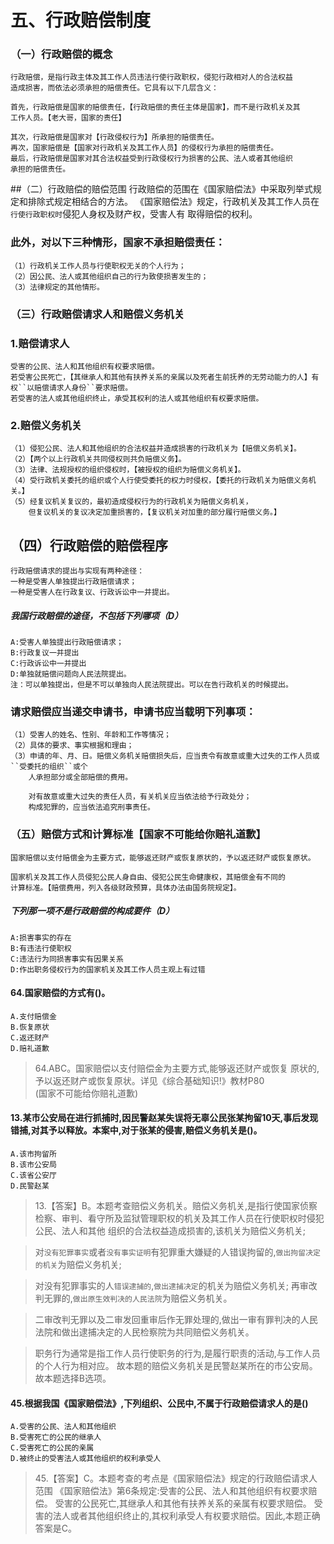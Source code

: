 
# 五、行政赔偿制度
### （一）行政赔偿的概念
    行政赔偿，是指行政主体及其工作人员违法行使行政职权，侵犯行政相对人的合法权益
    造成损害，而依法必须承担的赔偿责任。它具有以下几层含义：
    
    首先，行政赔偿是国家的赔偿责任，【行政赔偿的责任主体是国家】，而不是行政机关及其
    工作人员。【老大哥，国家的责任】
    
    其次，行政赔偿是国家对【行政侵权行为】所承担的赔偿责任。
    再次，国家赔偿是【国家对行政机关及其工作人员】的侵权行为承担的赔偿责任。
    最后，行政赔偿是国家对其合法权益受到行政侵权行为损害的公民、法人或者其他组织
    承担的赔偿责任。

##（二）行政赔偿的赔偿范围
    行政赔偿的范围在《国家赔偿法》中采取列举式规定和排除式规定相结合的方法。
    《国家赔偿法》规定，行政机关及其工作人员在``行使行政职权时``侵犯人身权及财产权，受害人有
    取得赔偿的权利。

### 此外，对以下三种情形，国家不承担赔偿责任：
    （1）行政机关工作人员与行使职权无关的个人行为；
    （2）因公民、法人或其他组织自己的行为致使损害发生的；
    （3）法律规定的其他情形。

### （三）行政赔偿请求人和赔偿义务机关
### 1.赔偿请求人
    受害的公民、法人和其他组织有权要求赔偿。
    若受害公民死亡，【其继承人和其他有扶养关系的亲属以及死者生前抚养的无劳动能力的人】有权``以赔偿请求人身份``要求赔偿。
    若受害的法人或其他组织终止，承受其权利的法人或其他组织有权要求赔偿。
    
### 2.赔偿义务机关
    （1）侵犯公民、法人和其他组织的合法权益并造成损害的行政机关为【赔偿义务机关】。
    （2）【两个以上行政机关共同侵权则共负赔偿义务】。
    （3）法律、法规授权的组织侵权时，【被授权的组织为赔偿义务机关】。
    （4）受行政机关委托的组织或个人行使受委托的权力时侵权，【委托的行政机关为赔偿义务机关。】
    （5）经复议机关复议的，最初造成侵权行为的行政机关为赔偿义务机关，
        但复议机关的复议决定加重损害的，【复议机关对加重的部分履行赔偿义务。】
        
     
## （四）行政赔偿的赔偿程序
    行政赔偿请求的提出与实现有两种途径：
    一种是受害人单独提出行政赔偿请求；
    一种是受害人在行政复议、行政诉讼中一并提出。

##### 我国行政赔偿的途径，不包括下列哪项（D）
    A:受害人单独提出行政赔偿请求；
    B:行政复议一并提出
    C:行政诉讼中一并提出
    D:单独就赔偿问题向人民法院提出。
    注：可以单独提出，但是不可以单独向人民法院提出。可以在告行政机关的时候提出。


### 请求赔偿应当递交申请书，申请书应当载明下列事项：
    （1）受害人的姓名、性别、年龄和工作等情况；
    （2）具体的要求、事实根据和理由；
    （3）申请的年、月、日。赔偿义务机关赔偿损失后，应当责令有故意或重大过失的工作人员或``受委托的组织``或个
        人承担部分或全部赔偿的费用。
        
        对有故意或重大过失的责任人员，有关机关应当依法给予行政处分；
        构成犯罪的，应当依法追究刑事责任。

### （五）赔偿方式和计算标准【国家不可能给你赔礼道歉】
    国家赔偿以支付赔偿金为主要方式，能够返还财产或恢复原状的，予以返还财产或恢复原状。
    
    国家机关及其工作人员侵犯公民人身自由、侵犯公民生命健康权，其赔偿金有不同的
    计算标准。【赔偿费用，列入各级财政预算，具体办法由国务院规定】。

##### 下列那一项不是行政赔偿的构成要件（D）
    A:损害事实的存在
    B:有违法行使职权
    C:违法行为同损害事实有因果关系
    D:作出职务侵权行为的国家机关及其工作人员主观上有过错


#### 64.国家赔偿的方式有()。
    A.支付赔偿金
    B.恢复原状
    C.返还财产
    D.赔礼道歉

>   64.ABC。国家赔偿以支付赔偿金为主要方式,能够返还财产或恢复
    原状的,予以返还财产或恢复原状。详见《综合基础知识!》教材P80    
    (国家不可能给你赔礼道歉)

#### 13.某市公安局在进行抓捕时,因民警赵某失误将无辜公民张某拘留10天,事后发现错捕,对其予以释放。本案中,对于张某的侵害,赔偿义务机关是()。
    A.该市拘留所
    B.该市公安局
    C.该省公安厅
    D.民警赵某
>   13.【答案】B。本题考查赔偿义务机关。赔偿义务机关,是指行使国家侦察
    检察、审判、看守所及监狱管理职权的机关及其工作人员在行使职权时侵犯公民、法人和其他
    组织的合法权益造成损害的,该机关为赔偿义务机关;
    
>   对`没有犯罪事实`或者`没有事实证明`有犯罪重大嫌疑的人错误拘留的,`做出拘留决定的机关`为赔偿义务机关;

>   对没有犯罪事实的人`错误逮捕的`,`做出逮捕决定`的机关为赔偿义务机关;
>   再审改判无罪的,`做出原生效判决的人民法院`为赔偿义务机关。

>   二审改判无罪以及二审发回重审后作无罪处理的,做出一审有罪判决的人民
    法院和做出逮捕决定的人民检察院为共同赔偿义务机关。
    
>   职务行为通常是指工作人员行使职务的行为,是履行职责的活动,与工作人员的个人行为相对应。
故本题的赔偿义务机关是民警赵某所在的市公安局。故本题选择B选项。

#### 45.根据我国《国家赔偿法》,下列组织、公民中,不属于行政赔偿请求人的是()
    A.受害的公民、法人和其他组织
    B.受害死亡的公民的继承人
    C.受害死亡的公民的亲属
    D.被终止的受害法人或其他组织的权利承受人
>   45.【答案】C。本题考查的考点是《国家赔偿法》规定的行政赔偿请求人范围
    《国家赔偿法》第6条规定:受害的公民、法人和其他组织有权要求赔偿。
    受害的公民死亡,其继承人和其他有扶养关系的亲属有权要求赔偿。
    受害的法人或者其他组织终止的,其权利承受人有权要求赔偿。因此,本题正确答案是C。

















    